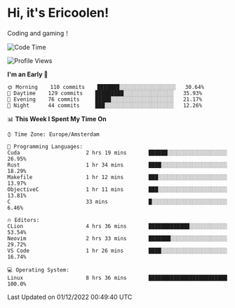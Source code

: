 # Hi, it's Ericoolen!
Coding and gaming！

<!--START_SECTION:waka-->
![Code Time](http://img.shields.io/badge/Code%20Time-543%20hrs%2056%20mins-blue)

![Profile Views](http://img.shields.io/badge/Profile%20Views-6-blue)

**I'm an Early 🐤** 

```text
🌞 Morning    110 commits    ███████░░░░░░░░░░░░░░░░░░   30.64% 
🌆 Daytime    129 commits    █████████░░░░░░░░░░░░░░░░   35.93% 
🌃 Evening    76 commits     █████░░░░░░░░░░░░░░░░░░░░   21.17% 
🌙 Night      44 commits     ███░░░░░░░░░░░░░░░░░░░░░░   12.26%

```


📊 **This Week I Spent My Time On** 

```text
⌚︎ Time Zone: Europe/Amsterdam

💬 Programming Languages: 
Cuda                     2 hrs 19 mins       ██████░░░░░░░░░░░░░░░░░░░   26.95% 
Rust                     1 hr 34 mins        ████░░░░░░░░░░░░░░░░░░░░░   18.29% 
Makefile                 1 hr 12 mins        ███░░░░░░░░░░░░░░░░░░░░░░   13.97% 
ObjectiveC               1 hr 11 mins        ███░░░░░░░░░░░░░░░░░░░░░░   13.81% 
C                        33 mins             █░░░░░░░░░░░░░░░░░░░░░░░░   6.46%

🔥 Editors: 
CLion                    4 hrs 36 mins       █████████████░░░░░░░░░░░░   53.54% 
Neovim                   2 hrs 33 mins       ███████░░░░░░░░░░░░░░░░░░   29.72% 
VS Code                  1 hr 26 mins        ████░░░░░░░░░░░░░░░░░░░░░   16.74%

💻 Operating System: 
Linux                    8 hrs 36 mins       █████████████████████████   100.0%

```


 Last Updated on 01/12/2022 00:49:40 UTC
<!--END_SECTION:waka-->


